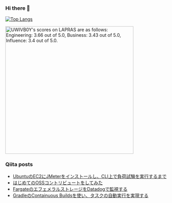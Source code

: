 ### Hi there 👋

[![Top Langs](https://github-readme-stats.vercel.app/api/top-langs/?username=yoyoyo-pg&layout=compact&hide=javascript,html,css&theme=radical)](https://github.com/anuraghazra/github-readme-stats)

<!--START_SECTION:lapras-card-->
<p ><a href="https://lapras.com/public/UWIVB0Y" target="_blank" rel="noopener noreferrer"><img alt="UWIVB0Y's scores on LAPRAS are as follows: Engineering: 3.66 out of 5.0, Business: 3.43 out of 5.0, Influence: 3.4 out of 5.0." src="https://lapras-card-generator.vercel.app/api/svg?e=3.66&b=3.43&i=3.4&b1=%23020e27&b2=%230e5593&i1=%2303102f&i2=%231688bf&l=en" width="400" ></a></p>
<!--END_SECTION:lapras-card-->

### Qiita posts
<!-- BLOG-POST-LIST:START -->
- [UbuntuのEC2にJMeterをインストールし、CLI上で負荷試験を実行するまで](https://qiita.com/yoyoyo_pg/items/f6673bf9b6997ae84518)
- [はじめてのOSSコントリビュートをしてみた](https://qiita.com/yoyoyo_pg/items/476411a3a63d9c7524e6)
- [FargateのエフェメラルストレージをDatadogで監視する](https://qiita.com/yoyoyo_pg/items/ae7c577c00ceca47c2a3)
- [GradleのContainuous Buildsを使い、タスクの自動実行を実現する](https://qiita.com/yoyoyo_pg/items/d9ec078365167b89c6c1)
<!-- BLOG-POST-LIST:END -->
